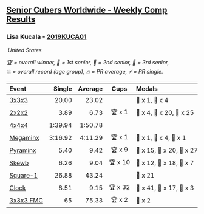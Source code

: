 <style>table {white-space: nowrap;}</style>
<link rel="stylesheet" type="text/css" href="/scw-comp/css/flags.css" />

## [Senior Cubers Worldwide - Weekly Comp Results](/scw-comp/results/)
### Lisa Kucala - [2019KUCA01](https://www.worldcubeassociation.org/persons/2019KUCA01)

<i class="flag flag-US" />&nbsp;United States

<span style="white-space: nowrap;">🏆 = overall winner</span>, <span style="white-space: nowrap;">🥇 = 1st senior</span>, <span style="white-space: nowrap;">🥈 = 2nd senior</span>, <span style="white-space: nowrap;">🥉 = 3rd senior</span>, <span style="white-space: nowrap;">💥 = overall record (age group)</span>, <span style="white-space: nowrap;">🔥 = PR average</span>, <span style="white-space: nowrap;">⚡ = PR single</span>.

| Event | Single | Average | Cups | Medals | Achievements|
| :-- | --: | --: | :--: | :-- | :-- |
| [3x3x3](333.md) | 20.00 | 23.02 |  | 🥈 x 1, 🥉 x 4 | 🔥 x 7, ⚡ x 9 |
| [2x2x2](222.md) | 3.89 | 6.73 | 🏆 x 1 | 🥇 x 4, 🥈 x 20, 🥉 x 25 | 💥 x 1, 🔥 x 7, ⚡ x 6 |
| [4x4x4](444.md) | 1:39.94 | 1:50.78 |  |  | 🔥 x 6, ⚡ x 10 |
| [Megaminx](minx.md) | 3:16.92 | 4:11.29 | 🏆 x 1 | 🥇 x 1, 🥈 x 4, 🥉 x 1 | 🔥 x 1, ⚡ x 4 |
| [Pyraminx](pyram.md) | 5.40 | 9.42 | 🏆 x 9 | 🥇 x 15, 🥈 x 20, 🥉 x 27 | 🔥 x 9, ⚡ x 8 |
| [Skewb](skewb.md) | 6.26 | 9.04 | 🏆 x 10 | 🥇 x 12, 🥈 x 18, 🥉 x 7 | 💥 x 11, 🔥 x 11, ⚡ x 7 |
| [Square-1](sq1.md) | 26.88 | 43.24 |  | 🥉 x 21 | 🔥 x 3, ⚡ x 3 |
| [Clock](clock.md) | 8.51 | 9.15 | 🏆 x 32 | 🥇 x 41, 🥈 x 17, 🥉 x 3 | 💥 x 35, 🔥 x 23, ⚡ x 26 |
| [3x3x3 FMC](333fm.md) | 65 | 75.33 | 🏆 x 2 | 🥇 x 2 | 🔥 x 1, ⚡ x 2 |

<!-- Global site tag (gtag.js) - Google Analytics -->
<script async src="https://www.googletagmanager.com/gtag/js?id=UA-86348435-3"></script>
<script>window.dataLayer = window.dataLayer || []; function gtag() {dataLayer.push(arguments);} gtag('js', new Date()); gtag('config', 'UA-86348435-3');</script>
